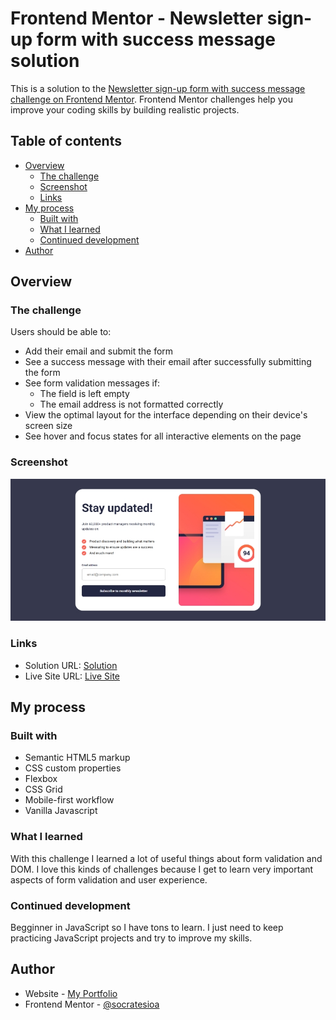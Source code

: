 # Frontend Mentor - Newsletter sign-up form with success message solution

This is a solution to the [Newsletter sign-up form with success message challenge on Frontend Mentor](https://www.frontendmentor.io/challenges/newsletter-signup-form-with-success-message-3FC1AZbNrv). Frontend Mentor challenges help you improve your coding skills by building realistic projects.

## Table of contents

- [Overview](#overview)
  - [The challenge](#the-challenge)
  - [Screenshot](#screenshot)
  - [Links](#links)
- [My process](#my-process)
  - [Built with](#built-with)
  - [What I learned](#what-i-learned)
  - [Continued development](#continued-development)
- [Author](#author)

## Overview

### The challenge

Users should be able to:

- Add their email and submit the form
- See a success message with their email after successfully submitting the form
- See form validation messages if:
  - The field is left empty
  - The email address is not formatted correctly
- View the optimal layout for the interface depending on their device's screen size
- See hover and focus states for all interactive elements on the page

### Screenshot

![](./assets/images/screenshot.jpg)

### Links

- Solution URL: [Solution](https://github.com/socratesioa/newsletter-sign-up)
- Live Site URL: [Live Site](https://socratesioa.github.io/newsletter-sign-up)

## My process

### Built with

- Semantic HTML5 markup
- CSS custom properties
- Flexbox
- CSS Grid
- Mobile-first workflow
- Vanilla Javascript

### What I learned

With this challenge I learned a lot of useful things about form validation and DOM. I love this kinds of challenges because I get to learn very important aspects of form validation and user experience.

### Continued development

Begginner in JavaScript so I have tons to learn. I just need to keep practicing JavaScript projects and try to improve my skills.

## Author

- Website - [My Portfolio](https://portfolio.thisissocrates.com/)
- Frontend Mentor - [@socratesioa](https://www.frontendmentor.io/profile/socratesioa)
